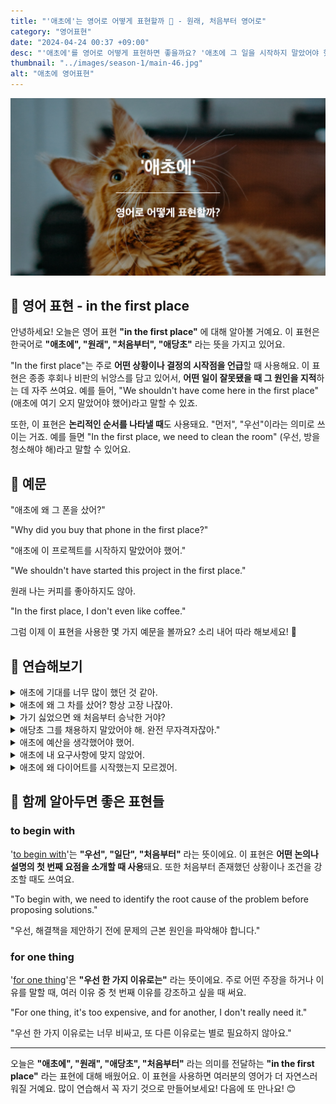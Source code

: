```yaml
---
title: "'애초에'는 영어로 어떻게 표현할까 🔄 - 원래, 처음부터 영어로"
category: "영어표현"
date: "2024-04-24 00:37 +09:00"
desc: "'애초에'를 영어로 어떻게 표현하면 좋을까요? '애초에 그 일을 시작하지 말았어야 했어', '애초에 그 사람을 믿지 말았어야 했어' 등을 영어로 표현하는 법을 배워봅시다. 다양한 예문을 통해서 연습하고 본인의 표현으로 만들어 보세요."
thumbnail: "../images/season-1/main-46.jpg"
alt: "애초에 영어표현"
---
```


![애초에 영어표현](../images/season-1/main-46.jpg)

## 🌟 영어 표현 - in the first place

안녕하세요! 오늘은 영어 표현 **"in the first place"** 에 대해 알아볼 거예요. 이 표현은 한국어로 **"애초에", "원래", "처음부터", "애당초"** 라는 뜻을 가지고 있어요.

"In the first place"는 주로 **어떤 상황이나 결정의 시작점을 언급**할 때 사용해요. 이 표현은 종종 후회나 비판의 뉘앙스를 담고 있어서, **어떤 일이 잘못됐을 때 그 원인을 지적**하는 데 자주 쓰여요. 예를 들어, "We shouldn't have come here in the first place" (애초에 여기 오지 말았어야 했어)라고 말할 수 있죠.

또한, 이 표현은 **논리적인 순서를 나타낼 때**도 사용돼요. "먼저", "우선"이라는 의미로 쓰이는 거죠. 예를 들면 "In the first place, we need to clean the room" (우선, 방을 청소해야 해)라고 말할 수 있어요.

## 📖 예문

"애초에 왜 그 폰을 샀어?"

"Why did you buy that phone in the first place?"

"애초에 이 프로젝트를 시작하지 말았어야 했어."

"We shouldn't have started this project in the first place."

원래 나는 커피를 좋아하지도 않아.

"In the first place, I don't even like coffee."

그럼 이제 이 표현을 사용한 몇 가지 예문을 볼까요? 소리 내어 따라 해보세요! 🎤

<script async src="https://pagead2.googlesyndication.com/pagead/js/adsbygoogle.js?client=ca-pub-1465612013356152"
     crossorigin="anonymous"></script>
<!-- engple-horizontal-ad -->

<div 
  data-inline-banner="🎉 새해에는 스픽 AI와 함께 영어 공부하자" 
  data-inline-banner-subtext="설날 특별 할인으로 60%할인 + 추가 7만원 할인! (~2/3)" 
  data-inline-banner-link="https://app.usespeak.com/kr-ko/sale/kr-affiliate-special/?ref=engple-inline"
  data-inline-banner-caption="해당 링크를 통해 구매시 일정액의 수수료를 지급받습니다.">
</div>

## 💬 연습해보기

<details>
<summary>애초에 기대를 너무 많이 했던 것 같아.</summary>
<span>I think I just had too high of expectations in the first place.</span>
</details>

<details>
<summary>애초에 왜 그 차를 샀어? 항상 고장 나잖아.</summary>
<span>Why did you even buy that car in the first place? It's always breaking down.</span>
</details>

<details>
<summary>가기 싫었으면 왜 처음부터 승낙한 거야?</summary>
<span>If you didn't want to go, why'd you say yes in the first place?</span>
</details>

<details>
<summary>애당초 그를 채용하지 말았어야 해. 완전 무자격자잖아."</summary>
<span>"He shouldn't have been hired in the first place. He's totally unqualified."</span>
</details>

<details>
<summary>애초에 예산을 생각했어야 했어.</summary>
<span>I should have considered the budget in the first place.</span>
</details>

<details>
<summary>애초에 내 요구사항에 맞지 않았어.</summary>
<span>It didn't fit my needs in the first place.</span>
</details>

<details>
<summary>애초에 왜 다이어트를 시작했는지 모르겠어.</summary>
<span>I don't even know why I started this diet in the first place.</span>
</details>

## 🤝 함께 알아두면 좋은 표현들

### to begin with

'[to begin with](/blog/in-english/228.to-begin-with/)'는 **"우선", "일단", "처음부터"** 라는 뜻이에요. 이 표현은 **어떤 논의나 설명의 첫 번째 요점을 소개할 때 사용**돼요. 또한 처음부터 존재했던 상황이나 조건을 강조할 때도 쓰여요.

"To begin with, we need to identify the root cause of the problem before proposing solutions."

"우선, 해결책을 제안하기 전에 문제의 근본 원인을 파악해야 합니다."

### for one thing

'[for one thing](/blog/in-english/230.for-one-thing/)'은 **"우선 한 가지 이유로는"** 라는 뜻이에요. 주로 어떤 주장을 하거나 이유를 말할 때, 여러 이유 중 첫 번째 이유를 강조하고 싶을 때 써요.

"For one thing, it's too expensive, and for another, I don't really need it."

"우선 한 가지 이유로는 너무 비싸고, 또 다른 이유로는 별로 필요하지 않아요."

---

오늘은 **"애초에", "원래", "애당초", "처음부터"** 라는 의미를 전달하는 **"in the first place"** 라는 표현에 대해 배웠어요. 이 표현을 사용하면 여러분의 영어가 더 자연스러워질 거예요. 많이 연습해서 꼭 자기 것으로 만들어보세요! 다음에 또 만나요! 😊
